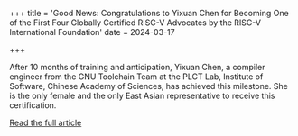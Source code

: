 +++
title = 'Good News: Congratulations to Yixuan Chen for Becoming One of the First Four Globally Certified RISC-V Advocates by the RISC-V International Foundation'
date = 2024-03-17

+++

After 10 months of training and anticipation, Yixuan Chen, a compiler engineer from the GNU Toolchain Team at the PLCT Lab, Institute of Software, Chinese Academy of Sciences, has achieved this milestone. She is the only female and the only East Asian representative to receive this certification.

[Read the full article](https://mp.weixin.qq.com/s/x_pXK1WfhyZLhSkrCg3-rA)



